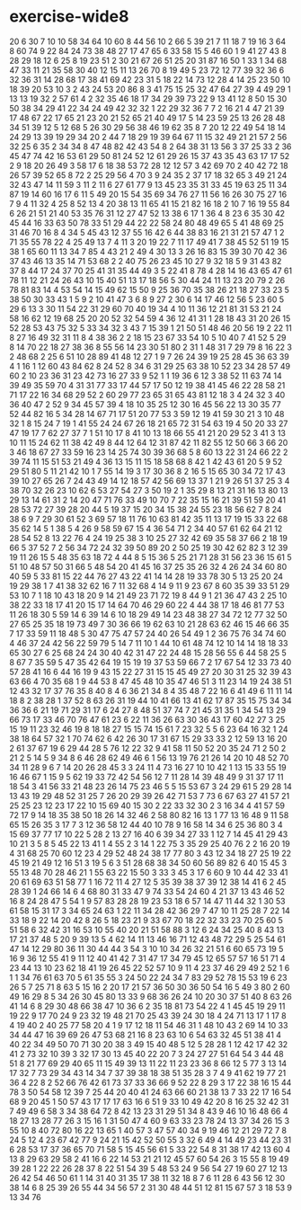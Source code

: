# exercise-wide8
20
6
30
7
10
10
58
34
64
10
60
8
44
56
10
2
66
5
39
21
7
11
18
7
19
16
3
64
8
60
74
9
22
84
24
73
38
48
27
17
47
65
6
33
58
15
5
46
60
1
9
41
27
43
8
28
29
18
12
6
25
8
19
23
51
2
30
21
67
26
51
25
20
31
87
16
50
1
33
1
34
68
47
33
11
21
35
58
30
40
12
15
11
13
26
70
8
19
49
5
23
72
12
77
39
32
36
6
32
36
31
14
28
68
17
38
41
69
42
23
31
5
18
22
14
73
12
28
4
14
25
23
50
10
18
39
20
53
10
3
2
43
24
53
20
86
8
3
41
75
15
25
32
47
64
27
39
4
49
29
1
13
13
19
32
2
57
61
4
2
32
35
46
18
17
34
29
39
73
22
9
13
41
12
8
50
15
30
50
38
34
29
41
22
34
24
49
42
32
32
1
22
29
32
36
7
7
2
16
21
4
47
21
39
17
48
67
22
17
65
21
23
20
21
52
65
21
40
49
17
5
14
23
59
25
13
26
28
48
34
51
39
12
5
12
68
5
26
30
29
56
38
46
19
62
35
8
7
20
12
22
49
54
18
14
24
29
13
39
19
29
34
20
2
44
7
18
29
19
39
64
67
11
15
32
49
21
21
57
2
56
32
25
6
35
2
34
34
8
47
48
82
42
43
54
8
2
64
38
31
13
56
3
37
25
33
2
36
45
47
74
42
16
53
61
29
50
81
24
52
12
61
29
26
15
37
43
35
43
63
17
17
52
2
9
18
20
26
49
3
58
17
6
18
38
53
72
28
12
12
57
3
42
69
70
2
40
42
72
18
26
57
39
52
65
8
72
2
25
29
56
4
70
3
9
24
35
2
37
17
18
32
65
3
49
21
24
32
43
47
14
11
59
3
11
2
11
6
27
61
77
9
13
45
23
35
31
33
45
19
63
25
11
34
87
19
14
60
16
17
6
11
5
49
20
15
54
35
69
34
76
27
11
56
16
26
30
75
27
16
7
9
4
11
32
4
25
8
52
13
4
20
38
13
11
65
41
15
21
82
16
18
2
10
7
16
19
55
84
6
26
21
51
21
40
53
35
76
31
12
27
47
52
13
38
6
17
1
36
4
8
23
6
35
30
42
45
44
16
33
63
50
78
33
51
29
44
22
22
58
24
80
48
49
65
5
41
48
69
25
31
46
70
16
8
4
34
5
45
43
12
37
55
16
42
6
44
38
83
16
21
31
21
57
47
1
2
71
35
55
78
22
4
25
49
13
7
4
11
3
20
19
22
7
11
17
49
41
7
38
45
52
51
19
15
38
1
65
60
11
13
34
7
85
4
43
21
2
49
4
30
13
3
26
16
83
15
39
30
70
42
36
37
43
46
13
35
14
71
53
68
2
2
40
75
26
23
45
10
27
9
32
18
5
9
31
43
82
37
8
44
17
24
37
70
25
41
31
35
44
49
3
5
22
41
8
78
4
28
14
16
43
65
47
61
78
11
12
21
24
26
43
10
15
40
51
13
17
18
56
5
30
44
24
11
13
23
20
79
2
26
78
81
83
14
4
53
54
14
15
49
62
15
50
9
25
36
70
35
38
26
21
18
27
33
23
5
38
50
30
33
43
1
5
9
2
10
41
47
3
6
8
9
27
2
30
6
14
17
46
12
56
5
23
60
5
29
6
13
3
30
11
54
22
31
29
60
70
40
19
34
4
10
11
36
12
21
81
31
53
21
24
58
16
62
12
19
68
25
20
20
52
32
54
59
4
36
12
41
31
1
28
18
43
31
20
26
15
52
28
53
43
75
32
5
33
34
32
3
43
7
15
39
1
21
50
51
48
46
20
56
19
2
22
11
8
27
16
49
32
31
11
8
4
38
36
2
2
18
15
23
67
33
54
10
5
10
40
7
41
52
5
29
8
14
70
22
18
27
38
36
8
55
56
14
23
30
51
80
2
31
1
48
31
7
29
79
8
16
22
3
2
48
68
2
25
6
51
10
28
89
41
48
12
27
1
9
7
26
24
39
19
25
28
45
36
63
39
4
1
16
1
12
60
43
84
62
8
24
52
8
34
6
31
29
25
63
38
10
52
23
34
28
57
49
60
2
10
23
36
31
23
42
73
16
27
33
9
52
1
1
19
36
6
12
3
38
52
11
63
74
14
39
49
35
59
70
4
31
31
77
33
17
44
57
17
50
12
19
38
41
45
46
22
28
58
21
71
17
22
16
34
68
29
52
2
60
29
77
23
65
31
65
43
81
12
18
3
4
24
32
3
40
36
40
47
2
52
9
34
45
57
39
4
18
10
35
25
12
30
16
45
56
22
13
30
35
77
52
44
82
16
5
34
28
14
67
71
17
51
20
77
53
3
59
12
19
41
59
30
21
3
10
48
32
1
8
15
24
7
19
1
41
55
24
24
67
26
18
21
65
72
31
54
63
19
4
50
20
33
27
47
19
17
7
62
27
37
7
1
51
10
17
8
41
10
13
18
66
55
41
21
20
29
52
3
41
3
13
10
11
15
24
62
11
38
42
49
8
44
12
64
12
31
87
42
11
82
55
12
50
66
3
66
20
3
46
18
67
27
33
59
16
23
14
25
74
30
39
36
68
5
8
60
13
22
31
24
66
22
2
39
74
11
15
51
53
21
49
4
36
13
15
11
15
18
58
68
8
42
1
42
43
61
20
5
9
52
29
51
80
5
11
21
42
10
1
7
55
14
19
3
17
30
36
8
2
16
5
15
65
30
34
72
17
43
39
10
27
65
26
7
24
43
49
14
12
18
57
42
56
69
13
37
1
21
9
26
51
37
25
3
4
38
70
32
26
23
10
62
6
53
27
54
27
3
50
19
2
1
35
29
8
13
21
31
16
13
80
13
29
13
14
61
31
2
14
20
47
71
76
33
49
10
70
7
22
35
15
16
21
39
51
59
20
41
28
53
72
27
39
28
20
44
5
19
37
15
20
34
15
38
24
55
23
18
56
62
7
8
24
38
6
9
7
29
30
61
52
3
69
57
18
11
76
10
63
81
42
35
11
13
17
19
15
33
22
68
35
62
14
5
1
38
5
4
26
9
58
59
67
15
4
36
54
71
2
34
40
57
61
62
64
21
12
28
54
52
8
13
22
76
4
24
19
25
38
3
10
25
27
32
42
69
35
58
37
66
2
18
19
66
5
37
52
7
2
56
34
72
24
32
39
50
89
20
2
50
25
19
30
42
62
82
3
12
39
19
11
26
15
5
48
35
63
18
72
4
44
8
5
15
36
5
25
21
71
28
31
56
23
36
15
61
5
51
10
48
57
50
31
66
5
48
54
20
41
45
16
37
25
35
26
32
4
26
24
34
60
80
40
59
5
33
81
15
22
44
76
27
43
22
41
14
14
28
19
33
78
30
5
13
25
20
24
19
29
38
1
7
41
38
32
62
16
7
11
32
68
4
14
9
11
9
23
67
8
60
35
39
33
51
29
53
10
7
1
18
10
43
18
20
9
14
21
49
23
71
72
19
8
44
9
1
21
36
47
43
2
25
10
38
22
33
18
17
41
20
15
17
14
64
70
46
29
60
22
4
44
38
17
18
46
81
77
53
11
26
18
30
5
59
14
6
39
14
6
10
18
29
49
14
23
48
38
27
34
72
12
77
32
50
27
65
25
35
18
19
73
49
7
30
36
66
19
62
63
10
21
28
63
62
46
15
46
66
35
7
17
33
59
11
18
48
5
30
47
75
47
57
24
40
26
54
49
1
2
36
75
76
34
74
60
4
46
37
24
42
56
22
59
79
5
14
7
11
10
1
44
10
61
48
74
12
10
14
14
18
18
33
65
30
27
6
25
68
24
24
30
40
42
31
47
22
24
48
15
28
56
55
6
44
58
25
5
8
67
7
35
59
5
47
35
42
64
19
15
19
19
37
53
59
66
7
2
17
67
54
12
33
73
40
57
28
41
16
6
44
16
19
9
43
15
22
27
31
15
15
45
49
27
20
30
31
25
32
39
43
63
66
4
70
35
68
1
9
44
53
8
47
45
48
10
35
47
46
51
3
11
23
14
19
24
38
51
12
43
32
17
37
76
35
8
40
8
4
6
36
21
34
8
4
35
48
7
22
16
6
41
49
6
11
11
14
18
8
2
38
28
1
37
52
8
63
26
31
19
44
10
41
66
13
41
62
17
87
35
15
75
34
34
36
36
6
21
19
71
29
31
17
6
24
27
8
48
51
37
74
7
21
45
31
35
1
34
54
13
29
66
73
17
33
46
70
76
47
61
23
6
22
11
36
26
63
30
36
43
17
60
42
27
3
25
15
19
11
23
32
46
19
8
18
18
27
15
15
74
15
61
7
23
32
5
5
6
23
64
16
32
1
24
38
18
64
57
32
1
70
74
62
6
42
26
30
17
31
67
15
29
33
33
2
12
59
13
16
20
2
61
37
67
19
6
29
44
28
5
76
12
22
32
9
41
58
11
50
52
20
35
24
71
2
50
2
21
2
5
14
5
9
34
8
6
46
28
62
49
46
6
1
56
13
19
76
21
26
14
20
10
48
52
70
34
11
28
9
6
7
14
20
26
28
45
3
3
24
11
4
73
16
27
10
10
42
1
13
15
33
55
19
16
46
67
1
15
9
5
62
19
33
72
42
54
56
12
7
11
28
14
39
48
49
9
31
37
17
11
18
54
3
41
56
33
21
48
23
26
14
75
23
46
5
5
15
53
67
3
24
29
61
5
29
28
14
13
43
19
29
48
52
31
25
7
26
20
29
39
26
42
71
53
7
73
6
67
63
27
41
57
21
25
25
23
12
23
17
22
10
15
69
40
15
30
2
22
33
32
30
2
3
16
34
4
41
57
59
72
17
9
14
18
35
38
50
18
26
14
32
46
2
58
80
82
16
13
1
77
13
16
48
9
11
58
65
15
26
35
3
17
7
3
12
36
58
12
44
40
10
78
9
16
58
14
34
6
25
36
80
3
4
15
69
37
77
17
10
22
5
28
2
13
27
16
40
6
39
34
27
33
1
12
7
14
45
41
29
43
10
21
3
5
8
5
45
22
13
41
1
4
55
2
3
14
1
22
75
3
35
29
25
40
76
2
2
16
20
19
4
31
68
25
70
60
12
23
4
29
52
48
24
38
17
77
80
3
43
12
34
18
27
25
19
22
45
19
21
49
12
16
51
3
19
5
6
3
51
28
68
38
34
50
60
56
89
82
6
40
15
45
3
55
13
48
70
28
46
21
1
55
63
22
15
50
3
33
3
45
3
17
6
60
9
10
44
42
33
41
20
61
69
63
51
58
77
1
16
72
11
4
27
12
5
35
39
38
37
39
12
38
14
41
6
2
45
28
39
1
24
66
14
6
4
68
80
31
33
47
9
74
33
54
24
60
4
21
37
13
43
46
52
16
8
24
28
47
5
54
1
9
57
83
28
28
19
23
53
18
6
57
14
47
11
44
32
1
30
53
61
58
15
31
17
3
34
65
24
63
1
22
11
34
28
42
36
29
7
47
10
11
25
28
7
22
14
33
18
9
22
14
20
42
8
26
5
18
23
21
9
33
67
70
18
22
32
33
23
70
25
60
5
51
58
6
32
42
31
16
53
10
55
40
20
21
51
58
88
3
12
6
24
34
25
40
8
43
13
17
21
37
48
5
20
9
39
13
5
4
62
14
11
13
46
16
71
12
43
48
72
29
5
25
54
61
47
14
12
29
80
36
11
30
44
44
3
54
3
10
10
34
26
32
21
51
6
60
65
73
19
5
16
9
36
12
55
41
9
11
12
40
41
42
7
31
47
17
34
79
45
12
65
57
57
16
51
71
4
23
44
13
10
23
62
18
41
19
26
45
22
52
57
10
9
11
4
23
37
46
29
49
2
52
1
6
1
1
34
76
61
63
70
5
61
35
55
3
24
50
22
24
34
7
83
29
52
78
15
53
19
6
23
26
5
7
25
71
8
63
5
15
16
2
20
17
21
57
36
50
30
36
50
54
16
5
49
3
80
2
60
49
16
29
8
5
34
26
30
45
80
13
33
9
68
36
26
24
10
20
30
37
51
40
8
63
26
41
14
6
8
29
30
48
66
38
47
10
36
6
2
35
18
81
73
54
22
4
1
45
45
19
29
11
19
22
9
17
70
24
9
23
32
19
48
21
70
25
43
39
24
30
18
4
24
71
13
17
1
17
8
4
19
40
2
40
25
77
58
20
4
1
9
17
12
18
11
54
46
31
1
48
10
43
2
69
14
10
33
34
44
47
16
39
69
26
47
53
68
21
16
8
23
63
10
6
54
63
32
45
51
38
41
4
40
22
34
49
50
70
71
30
20
38
3
49
15
40
48
5
12
5
28
28
1
12
42
17
42
32
41
2
73
32
10
39
3
32
17
30
13
45
40
22
20
7
3
24
27
27
51
64
54
3
44
48
51
8
21
77
69
29
40
65
11
15
49
39
13
11
22
11
23
23
36
8
66
12
5
77
3
13
14
17
32
7
73
29
34
43
14
34
7
37
39
38
18
38
51
35
28
3
7
4
9
41
62
19
77
21
36
4
22
8
2
52
66
76
42
61
73
37
33
36
66
9
52
22
8
29
3
17
22
38
16
15
44
78
3
50
54
58
12
39
7
25
44
20
40
41
24
63
66
60
21
38
13
7
33
22
17
16
54
68
9
20
45
1
50
57
43
17
17
17
63
16
6
51
9
33
10
49
42
20
8
16
25
32
42
31
7
49
49
6
58
3
34
38
64
72
8
42
13
23
31
29
51
34
8
43
9
46
10
16
48
66
4
18
27
13
28
77
26
3
15
16
1
31
50
47
4
60
9
63
33
23
78
24
13
37
34
26
15
3
55
10
8
40
72
80
16
22
13
65
1
40
57
3
47
57
40
34
9
19
46
12
21
29
72
7
8
24
5
12
4
23
67
42
77
9
24
21
15
42
52
50
55
3
32
6
49
4
14
49
23
44
23
31
6
28
53
17
37
36
65
70
71
58
5
15
45
56
61
5
33
22
54
8
31
38
17
42
13
60
4
13
8
29
63
29
58
2
41
16
6
22
14
53
21
21
12
45
57
60
54
26
3
15
55
8
19
49
39
28
1
22
22
26
28
37
8
22
51
54
39
5
48
53
24
9
56
54
27
19
60
27
12
13
26
42
54
46
50
61
1
14
31
40
31
35
17
38
11
32
18
8
7
6
11
28
6
43
56
12
30
38
14
6
8
25
39
26
55
44
34
56
57
2
31
30
48
44
51
12
81
15
67
57
3
18
53
9
13
34
76
